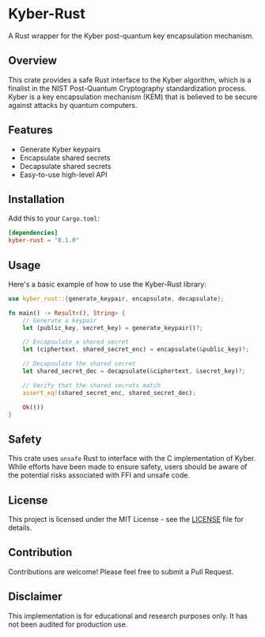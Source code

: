 # Kyber-Rust

A Rust wrapper for the Kyber post-quantum key encapsulation mechanism.

## Overview

This crate provides a safe Rust interface to the Kyber algorithm, which is a finalist in the NIST Post-Quantum Cryptography standardization process. Kyber is a key encapsulation mechanism (KEM) that is believed to be secure against attacks by quantum computers.

## Features

- Generate Kyber keypairs
- Encapsulate shared secrets
- Decapsulate shared secrets
- Easy-to-use high-level API

## Installation

Add this to your `Cargo.toml`:

```toml
[dependencies]
kyber-rust = "0.1.0"
```

## Usage

Here's a basic example of how to use the Kyber-Rust library:

```rust
use kyber_rust::{generate_keypair, encapsulate, decapsulate};

fn main() -> Result<(), String> {
    // Generate a keypair
    let (public_key, secret_key) = generate_keypair()?;

    // Encapsulate a shared secret
    let (ciphertext, shared_secret_enc) = encapsulate(&public_key)?;

    // Decapsulate the shared secret
    let shared_secret_dec = decapsulate(&ciphertext, &secret_key)?;

    // Verify that the shared secrets match
    assert_eq!(shared_secret_enc, shared_secret_dec);

    Ok(())
}
```

## Safety

This crate uses `unsafe` Rust to interface with the C implementation of Kyber. While efforts have been made to ensure safety, users should be aware of the potential risks associated with FFI and unsafe code.

## License

This project is licensed under the MIT License - see the [LICENSE](LICENSE) file for details.

## Contribution

Contributions are welcome! Please feel free to submit a Pull Request.

## Disclaimer

This implementation is for educational and research purposes only. It has not been audited for production use.
